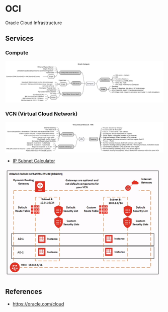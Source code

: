 # OCI

Oracle Cloud Infrastructure

## Services

### Compute

![](assets/docs/src/compute/compute.svg)

### VCN (Virtual Cloud Network)

![](assets/docs/src/vcn/vcn.svg)

- [IP Subnet Calculator](https://www.subnet-calculator.com/subnet.php)

![](assets/imgs/oci-vcn.png)

## References 

- https://oracle.com/cloud